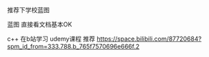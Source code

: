 推荐下学校蓝图

蓝图
直接看文档基本OK 

c++
在b站学习 udemy课程
推荐
https://space.bilibili.com/87720684?spm_id_from=333.788.b_765f7570696e666f.2